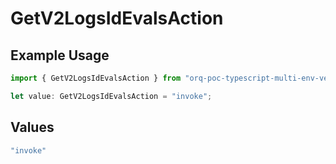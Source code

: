 # GetV2LogsIdEvalsAction

## Example Usage

```typescript
import { GetV2LogsIdEvalsAction } from "orq-poc-typescript-multi-env-version/models/operations";

let value: GetV2LogsIdEvalsAction = "invoke";
```

## Values

```typescript
"invoke"
```